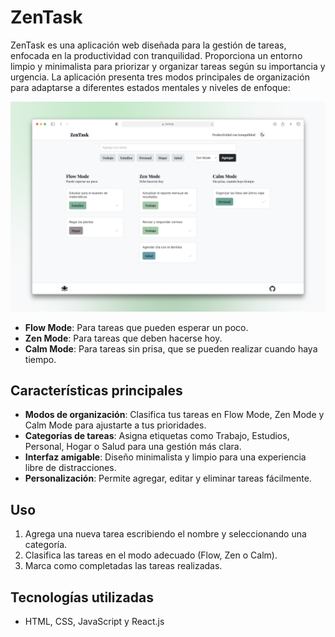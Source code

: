 # ZenTask

ZenTask es una aplicación web diseñada para la gestión de tareas, enfocada en la productividad con tranquilidad. Proporciona un entorno limpio y minimalista para priorizar y organizar tareas según su importancia y urgencia. La aplicación presenta tres modos principales de organización para adaptarse a diferentes estados mentales y niveles de enfoque:

![ZenTask Screenshot](./public/zentask-screenshot.png)

- **Flow Mode**: Para tareas que pueden esperar un poco.
- **Zen Mode**: Para tareas que deben hacerse hoy.
- **Calm Mode**: Para tareas sin prisa, que se pueden realizar cuando haya tiempo.

## Características principales

- **Modos de organización**: Clasifica tus tareas en Flow Mode, Zen Mode y Calm Mode para ajustarte a tus prioridades.
- **Categorías de tareas**: Asigna etiquetas como Trabajo, Estudios, Personal, Hogar o Salud para una gestión más clara.
- **Interfaz amigable**: Diseño minimalista y limpio para una experiencia libre de distracciones.
- **Personalización**: Permite agregar, editar y eliminar tareas fácilmente.

## Uso

1. Agrega una nueva tarea escribiendo el nombre y seleccionando una categoría.
2. Clasifica las tareas en el modo adecuado (Flow, Zen o Calm).
3. Marca como completadas las tareas realizadas.

## Tecnologías utilizadas

- HTML, CSS, JavaScript y React.js
